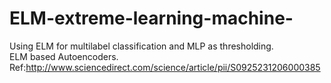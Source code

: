 # ELM-extreme-learning-machine-
Using ELM for multilabel classification and MLP as thresholding.<br>
ELM based Autoencoders.<br>
Ref:http://www.sciencedirect.com/science/article/pii/S0925231206000385
